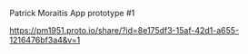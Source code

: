 Patrick Moraitis App prototype #1

https://pm1951.proto.io/share/?id=8e175df3-15af-42d1-a655-1216476bf3a4&v=1